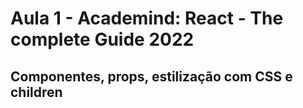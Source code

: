 # Aula 1 - Academind: React - The complete Guide 2022

## Componentes, props, estilização com CSS e children

